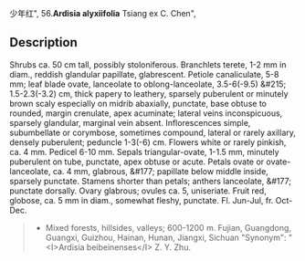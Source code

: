 少年红",
56.**Ardisia alyxiifolia** Tsiang ex C. Chen",

## Description
Shrubs ca. 50 cm tall, possibly stoloniferous. Branchlets terete, 1-2 mm in diam., reddish glandular papillate, glabrescent. Petiole canaliculate, 5-8 mm; leaf blade ovate, lanceolate to oblong-lanceolate, 3.5-6(-9.5) &amp;#215; 1.5-2.3(-3.2) cm, thick papery to leathery, sparsely puberulent or minutely brown scaly especially on midrib abaxially, punctate, base obtuse to rounded, margin crenulate, apex acuminate; lateral veins inconspicuous, sparsely glandular, marginal vein absent. Inflorescences simple, subumbellate or corymbose, sometimes compound, lateral or rarely axillary, densely puberulent; peduncle 1-3(-6) cm. Flowers white or rarely pinkish, ca. 4 mm. Pedicel 6-10 mm. Sepals triangular-ovate, 1-1.5 mm, minutely puberulent on tube, punctate, apex obtuse or acute. Petals ovate or ovate-lanceolate, ca. 4 mm, glabrous, &amp;#177; papillate below middle inside, sparsely punctate. Stamens shorter than petals; anthers lanceolate, &amp;#177; punctate dorsally. Ovary glabrous; ovules ca. 5, uniseriate. Fruit red, globose, ca. 5 mm in diam., somewhat fleshy, punctate. Fl. Jun-Jul, fr. Oct-Dec.

> * Mixed forests, hillsides, valleys; 600-1200 m. Fujian, Guangdong, Guangxi, Guizhou, Hainan, Hunan, Jiangxi, Sichuan
  "Synonym": "&lt;I&gt;Ardisia beibeinenses&lt;/I&gt; Z. Y. Zhu.
